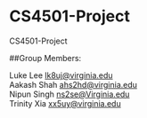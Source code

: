 # CS4501-Project
CS4501-Project


##Group Members: 

Luke Lee         lk8uj@virginia.edu <br>
Aakash Shah      ahs2hd@virginia.edu<br>
Nipun Singh      ns2se@Virginia.edu<br>
Trinity Xia      xx5uy@virginia.edu<br> 
